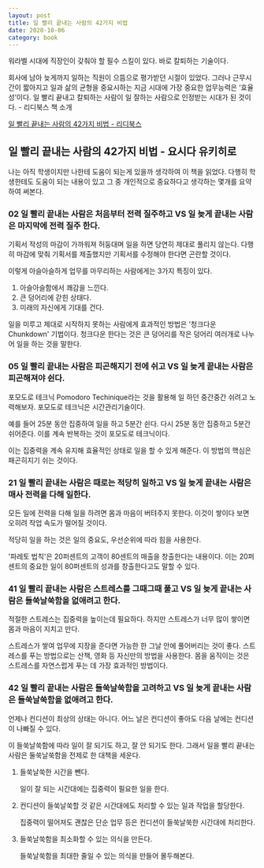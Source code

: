 ```yaml
---
layout: post
title: 일 빨리 끝내는 사람의 42가지 비법
date: 2020-10-06
category: book
---
```


워라벨 시대에 직장인이 갖춰야 할 필수 스킬이 있다. 바로 칼퇴하는 기술이다.

회사에 남아 늦게까지 일하는 직원이 으뜸으로 평가받던 시절이 있었다. 그러나 근무시간이 짧아지고 일과 삶의 균형을 중요시하는 지금 시대에 가장 중요한 업무능력은 ‘효율성’이다. 일 빨리 끝내고 칼퇴하는 사람이 일 잘하는 사람으로 인정받는 시대가 된 것이다. - 리디북스 책 소개  

[일 빨리 끝내는 사람의 42가지 비법 - 리디북스](https://ridibooks.com/books/288000098?_s=instant&_q=%EC%9D%BC+%EB%B9%A8%EB%A6%AC+%EB%81%9D%EB%82%B4%EB%8A%94개)

## 일 빨리 끝내는 사람의 42가지 비법 - 요시다 유키히로
나는 아직 학생이지만 나한테 도움이 되는게 있을까 생각하여 이 책을 읽었다. 다행히 학생한테도 도움이 되는 내용이 있고 그 중 개인적으로 중요하다고 생각하는 몇개를 요약하여 써본다.

### 02 일 빨리 끝내는 사람은 처음부터 전력 질주하고 VS 일 늦게 끝내는 사람은 마지막에 전력 질주 한다.

기획서 작성의 마감이 가까워져 허둥대며 일을 하면 당연히 제대로 풀리지 않는다. 다행히 마감에 맞춰 기획서를 제출했지만 기획서를 수정해야 한다면 곤란할 것이다.

이렇게 아슬아슬하게 업무를 마무리하는  사람에게는 3가지 특징이 있다.

1. 아슬아슬함에서 쾌감을 느낀다.
2. 큰 덩어리에 갇힌 상태다.
3. 미래의 자신에게 기대를 건다.

일을 미루고 제대로 시작하지 못하는 사람에게 효과적인 방법은 '청크다운Chunkdown' 기법이다. 청크다운 한다는 것은 큰 덩어리를 작은 덩어리 여러개로 나누어 일을 하는 것을 말한다.

### 05 일 빨리 끝내는 사람은 피곤해지기 전에 쉬고 VS 일 늦게 끝내는 사람은 피곤해져야 쉰다.

포모도로 테크닉 Pomodoro Techinique라는 것을 활용해 일 하던 중간중간 쉬려고 노력해보자. 포모도로 테크닉은 시간관리기술이다.

예를 들어 25분 동안 집중하여 일을 하고 5분간 쉰다. 다시 25분 동안 집중하고 5분간 쉬어준다. 이를 계속 반복하는 것이 포모도로 테크닉이다.

이는 집중력을 계속 유지해 효율적인 상태로 일을 할 수 있게 해준다. 이 방법의 핵심은 패곤히지기 쉬는 것이다.

### 21 일 빨리 끝내는 사람은 때로는 적당히 일하고 VS 일 늦게 끝내는 사람은 매사 전력을 다해 일한다.

모든 일에 전력을 다해 일을 하려면 몸과 마음이 버텨주지 못한다. 이것이 쌓이다 보면 오히려 작업 속도가 떨어질 것이다.

적당히 일을 하는 것은 일의 중요도, 우선순위에 따라 힘을 사용한다.

'파레토 법칙'은 20퍼센트의 고객이 80센트의 매출을 창출한다는 내용이다. 이는 20퍼센트의 중요한 일이 80퍼센트의 성과를 창출한다고도 말할 수 있다.

### 41 일 빨리 끝내는 사람은 스트레스를 그때그때 풀고 VS 일 늦게 끝내는 사람은 들쑥날쑥함을 없애려고 한다.

적절한 스트레스는 집중력을 높이는데 필요하다. 하지만 스트레스가 너무 많이 쌓이면 몸과 마음이 지치고 만다.  

스트레스가 쌓여 업무에 지장을 준다면 가능한 한 그날 안에 풀어버리는 것이 좋다. 스트레스를 푸는 방법으로는 산책, 영화 등 자신만의 방법을 사용한다. 몸을 움직이는 것은 스트레스를 자연스럽게 푸는 데 가장 효과적인 방법이다.

### 42 일 빨리 끝내는 사람은 들쑥날쑥함을 고려하고 VS 일 늦게 끝내는 사람은 들쑥날쑥함을 없애려고 한다.

언제나 컨디션이 최상의 상태는 아니다. 어느 날은 컨디션이 좋아도 다음 날에는 컨디션이 나빠질 수 있다.

이 들쑥날쑥함에 따라 일이 잘 되기도 하고, 잘 안 되기도 한다. 그래서 일을 빨리 끝내는 사람은 둘쑥날쑥함을 전제로 한 대책을 세운다.

1. 들쑥날쑥한 시간을 뺀다.

    일이 잘 되는 시간대에는 집중력이 필요한 일을 한다.

2. 컨디션이 들쑥날쑥할 것 같은 시간대에도 처리할 수 있는 일과 작업을 할당한다.

    집중력이 떨어져도 괜찮은 단순 업무 등은 컨디션이 들쑥날쑥한 시간대에 처리한다.

3. 들쑥날쑥함을 최소화할 수 있는 의식을 만든다.

    들쑥날쑥함을 최대한 줄일 수 있는 의식을 만들어 몰두해본다.